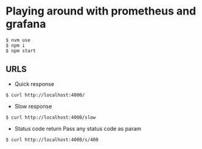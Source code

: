# Playing around with prometheus and grafana

```
$ nvm use
$ npm i
$ npm start
```

## URLS

- Quick response
```
$ curl http://localhost:4000/
```

- Slow response
```
$ curl http://localhost:4000/slow
```

- Status code return
Pass any status code as param
```
$ curl http://localhost:4000/s/400
```